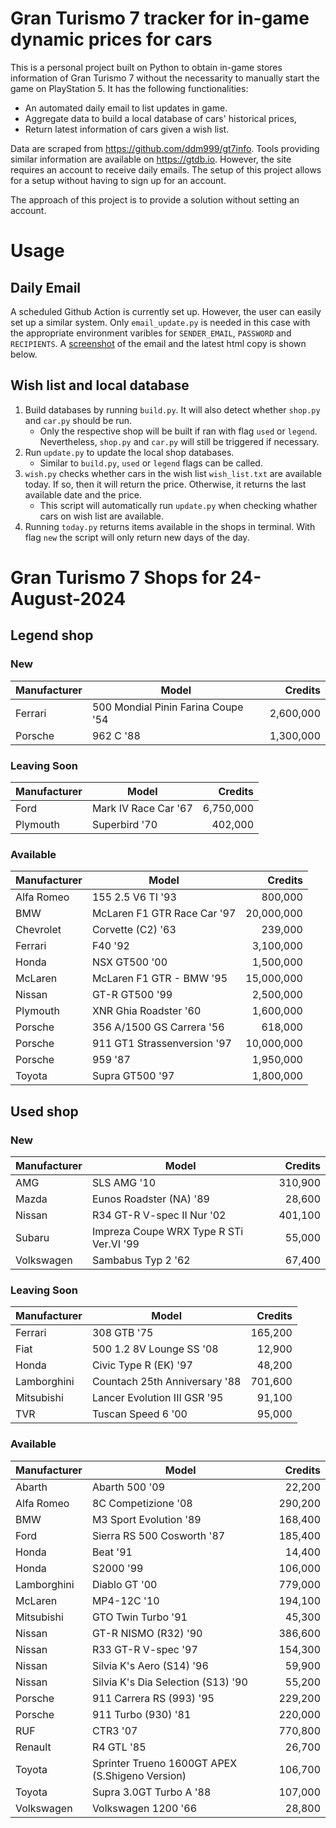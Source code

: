 # Gran Turismo 7 tracker for in-game dynamic prices for cars

This is a personal project built on Python to obtain in-game stores information of Gran Turismo 7 without the necessarity to manually start the game on PlayStation 5. It has the following functionalities:

- An automated daily email to list updates in game.
- Aggregate data to build a local database of cars' historical prices,
- Return latest information of cars given a wish list.

Data are scraped from https://github.com/ddm999/gt7info. Tools providing similar information are available on https://gtdb.io. However, the site requires an account to receive daily emails. The setup of this project allows for a setup without having to sign up for an account.

The approach of this project is to provide a solution without setting an account.

# Usage

## Daily Email

A scheduled Github Action is currently set up. However, the user can easily set up a similar system. Only `email_update.py` is needed in this case with the appropriate environment varibles for `SENDER_EMAIL`, `PASSWORD` and `RECIPIENTS`. A [screenshot](https://raw.githubusercontent.com/marcohoucheng/Gran-Turismo-7-Price-Tracker/main/data/email_screenshot.png) of the email and the latest html copy is shown below.

## Wish list and local database

1. Build databases by running `build.py`. It will also detect whether `shop.py` and `car.py` should be run.
    - Only the respective shop will be built if ran with flag `used` or `legend`. Nevertheless, `shop.py` and `car.py` will still be triggered if necessary.
2. Run `update.py` to update the local shop databases.
    - Similar to `build.py`, `used` or `legend` flags can be called.
3. `wish.py` checks whether cars in the wish list `wish_list.txt` are available today. If so, then it will return the price. Otherwise, it returns the last available date and the price.
    - This script will automatically run `update.py` when checking whather cars on wish list are available.
4. Running `today.py` returns items available in the shops in terminal. With flag `new` the script will only return new days of the day.


# Gran Turismo 7 Shops for 24-August-2024



## Legend shop

### New
 | Manufacturer | Model | Credits |
 | --- | --- | --: |
|Ferrari|500 Mondial Pinin Farina Coupe '54|2,600,000|
|Porsche|962 C '88|1,300,000|

### Leaving Soon
 | Manufacturer | Model | Credits |
 | --- | --- | --: |
|Ford|Mark IV Race Car '67|6,750,000|
|Plymouth|Superbird '70|402,000|

### Available
 | Manufacturer | Model | Credits |
 | --- | --- | --: |
|Alfa Romeo|155 2.5 V6 TI '93|800,000|
|BMW|McLaren F1 GTR Race Car '97|20,000,000|
|Chevrolet|Corvette (C2) '63|239,000|
|Ferrari|F40 '92|3,100,000|
|Honda|NSX GT500 '00|1,500,000|
|McLaren|McLaren F1 GTR - BMW '95|15,000,000|
|Nissan|GT-R GT500 '99|2,500,000|
|Plymouth|XNR Ghia Roadster '60|1,600,000|
|Porsche|356 A/1500 GS Carrera '56|618,000|
|Porsche|911 GT1 Strassenversion '97|10,000,000|
|Porsche|959 '87|1,950,000|
|Toyota|Supra GT500 '97|1,800,000|


## Used shop

### New
 | Manufacturer | Model | Credits |
 | --- | --- | --: |
|AMG|SLS AMG '10|310,900|
|Mazda|Eunos Roadster (NA) '89|28,600|
|Nissan|R34 GT-R V-spec II Nur '02|401,100|
|Subaru|Impreza Coupe WRX Type R STi Ver.VI '99|55,000|
|Volkswagen|Sambabus Typ 2 '62|67,400|

### Leaving Soon
 | Manufacturer | Model | Credits |
 | --- | --- | --: |
|Ferrari|308 GTB '75|165,200|
|Fiat|500 1.2 8V Lounge SS '08|12,900|
|Honda|Civic Type R (EK) '97|48,200|
|Lamborghini|Countach 25th Anniversary '88|701,600|
|Mitsubishi|Lancer Evolution III GSR '95|91,100|
|TVR|Tuscan Speed 6 '00|95,000|

### Available
 | Manufacturer | Model | Credits |
 | --- | --- | --: |
|Abarth|Abarth 500 '09|22,200|
|Alfa Romeo|8C Competizione '08|290,200|
|BMW|M3 Sport Evolution '89|168,400|
|Ford|Sierra RS 500 Cosworth '87|185,400|
|Honda|Beat '91|14,400|
|Honda|S2000 '99|106,000|
|Lamborghini|Diablo GT '00|779,000|
|McLaren|MP4-12C '10|194,100|
|Mitsubishi|GTO Twin Turbo '91|45,300|
|Nissan|GT-R NISMO (R32) '90|386,600|
|Nissan|R33 GT-R V-spec '97|154,300|
|Nissan|Silvia K's Aero (S14) '96|59,900|
|Nissan|Silvia K's Dia Selection (S13) '90|55,200|
|Porsche|911 Carrera RS (993) '95|229,200|
|Porsche|911 Turbo (930) '81|220,000|
|RUF|CTR3 '07|770,800|
|Renault|R4 GTL '85|26,700|
|Toyota|Sprinter Trueno 1600GT APEX (S.Shigeno Version)|106,700|
|Toyota|Supra 3.0GT Turbo A '88|107,000|
|Volkswagen|Volkswagen 1200 '66|28,800|
